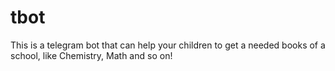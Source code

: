 # tbot
This is a telegram bot that can help your children to get a needed books of a school, like Chemistry, Math and so on!
